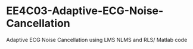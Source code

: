 # EE4C03-Adaptive-ECG-Noise-Cancellation
Adaptive ECG Noise Cancellation using LMS NLMS and RLS/ Matlab code
